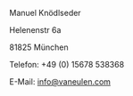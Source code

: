 Manuel Knödlseder 

Helenenstr 6a

81825 München 

Telefon: +49 (0) 15678 538368

E-Mail: info@vaneulen.com
